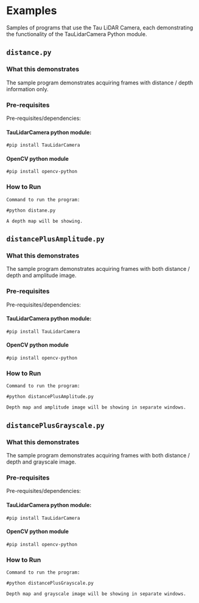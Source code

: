 # Examples

Samples of programs that use the Tau LiDAR Camera, each demonstrating the functionality of the TauLidarCamera Python module.

## `distance.py`

### What this demonstrates

The sample program demonstrates acquiring frames with distance / depth information only.

### Pre-requisites

Pre-requisites/dependencies:

  #### TauLidarCamera python module:
  
    #pip install TauLidarCamera
    
  #### OpenCV python module
  
    #pip install opencv-python
  

### How to Run

    Command to run the program:
    
    #python distane.py
    
    A depth map will be showing.

## `distancePlusAmplitude.py`

### What this demonstrates

The sample program demonstrates acquiring frames with both distance / depth and amplitude image.

### Pre-requisites

Pre-requisites/dependencies:

  #### TauLidarCamera python module:
  
    #pip install TauLidarCamera
    
  #### OpenCV python module
  
    #pip install opencv-python

### How to Run

    Command to run the program:
    
    #python distancePlusAmplitude.py
    
    Depth map and amplitude image will be showing in separate windows.

## `distancePlusGrayscale.py`

### What this demonstrates

The sample program demonstrates acquiring frames with both distance / depth and grayscale image.

### Pre-requisites

Pre-requisites/dependencies:

  #### TauLidarCamera python module:
  
    #pip install TauLidarCamera
    
  #### OpenCV python module
  
    #pip install opencv-python

### How to Run

    Command to run the program:
    
    #python distancePlusGrayscale.py
    
    Depth map and grayscale image will be showing in separate windows.
